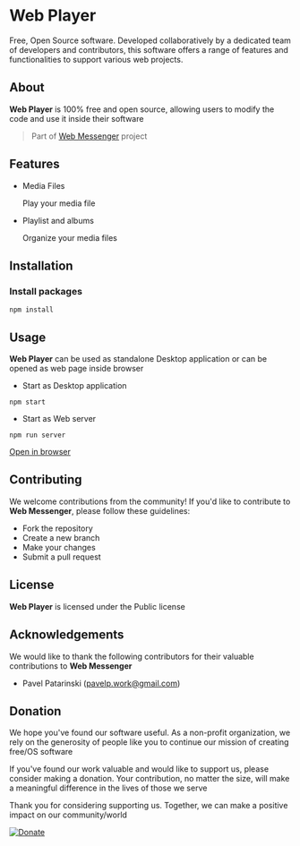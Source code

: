 # Web Player

Free, Open Source software. Developed collaboratively by a dedicated team of developers and contributors, this software offers a range of features and functionalities to support various web projects.

## About

**Web Player** is 100% free and open source, allowing users to modify the code and use it inside their software

> Part of [Web Messenger](https://github.com/freetalk-team/sipme) project

## Features

- Media Files

  Play your media file

- Playlist and albums

  Organize your media files

## Installation

### Install packages

```
npm install
```

## Usage

**Web Player** can be used as standalone Desktop application or can be opened as web page inside browser

* Start as Desktop application

```
npm start
```

* Start as Web server

```
npm run server
```

[Open in browser](http://127.0.0.1:3010)


## Contributing

We welcome contributions from the community! If you'd like to contribute to **Web Messenger**, please follow these guidelines:
- Fork the repository
- Create a new branch
- Make your changes
- Submit a pull request

## License

**Web Player** is licensed under the Public license

## Acknowledgements

We would like to thank the following contributors for their valuable contributions to **Web Messenger**

- Pavel Patarinski (pavelp.work@gmail.com)

## Donation

We hope you've found our software useful. As a non-profit organization, we rely on the generosity of people like you to continue our mission of creating free/OS software

If you've found our work valuable and would like to support us, please consider making a donation. Your contribution, no matter the size, will make a meaningful difference in the lives of those we serve

Thank you for considering supporting us. Together, we can make a positive impact on our community/world

[![Donate](https://img.shields.io/badge/Donate-PayPal-green.svg)](https://www.paypal.com/cgi-bin/webscr?cmd=_s-xclick&hosted_button_id=XUSKMVK55P35G)
